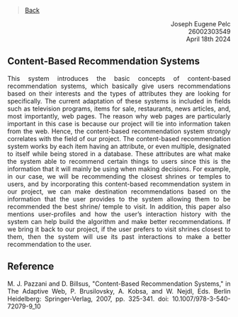 > [Back](/Documentation/Reviews/reviews.md)
<div style="text-align: right"> Joseph Eugene Pelc</div>
<div style="text-align: right"> 26002303549</div>
<div style="text-align: right"> April 18th 2024</div>

## Content-Based Recommendation Systems


<div style="text-align: justify"> This system introduces the basic concepts of content-based recommendation systems, which basically give users recommendations based on their interests and the types of attributes they are looking for specifically. The current adaptation of these systems is included in fields such as television programs, items for sale, restaurants, news articles, and, most importantly, web pages. The reason why web pages are particularly important in this case is because our project will tie into information taken from the web. Hence, the content-based recommendation system strongly correlates with the field of our project. The content-based recommendation system works by each item having an attribute, or even multiple, designated to itself while being stored in a database. These attributes are what make the system able to recommend certain things to users since this is the information that it will mainly be using when making decisions. For example, in our case, we will be recommending the closest shrines or temples to users, and by incorporating this content-based recommendation system in our project, we can make destination recommendations based on the information that the user provides to the system allowing them to be recommended the best shrine/ temple to visit. In addition, this paper also mentions user-profiles and how the user’s interaction history with the system can help build the algorithm and make better recommendations. If we bring it back to our project, if the user prefers to visit shrines closest to them, then the system will use its past interactions to make a better recommendation to the user.<div>

## Reference
M. J. Pazzani and D. Billsus, "Content-Based Recommendation Systems," in The Adaptive Web, P. Brusilovsky, A. Kobsa, and W. Nejdl, Eds. Berlin Heidelberg: Springer-Verlag, 2007, pp. 325-341. doi: 10.1007/978-3-540-72079-9_10


